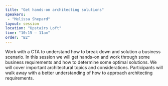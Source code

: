 ```yaml
---
title: "Get hands-on architecting solutions"
speakers:
 - "Melissa Shepard"
layout: session
location: "Upstairs Loft"
time: "10:15 — 11am"
order: "B2"
---
```


Work with a CTA to understand how to break down and solution a business scenario. In this session we will get hands-on and work through some business requirements and how to determine some optimal solutions. We will cover important architectural topics and considerations. Participants will walk away with a better understanding of how to approach architecting requirements.
